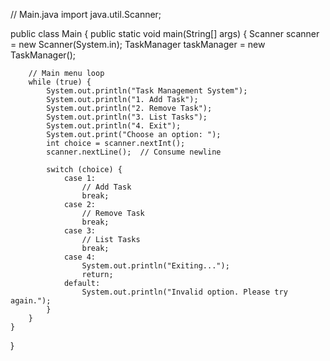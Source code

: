 // Main.java
import java.util.Scanner;

public class Main {
    public static void main(String[] args) {
        Scanner scanner = new Scanner(System.in);
        TaskManager taskManager = new TaskManager();

        // Main menu loop
        while (true) {
            System.out.println("Task Management System");
            System.out.println("1. Add Task");
            System.out.println("2. Remove Task");
            System.out.println("3. List Tasks");
            System.out.println("4. Exit");
            System.out.print("Choose an option: ");
            int choice = scanner.nextInt();
            scanner.nextLine();  // Consume newline

            switch (choice) {
                case 1:
                    // Add Task
                    break;
                case 2:
                    // Remove Task
                    break;
                case 3:
                    // List Tasks
                    break;
                case 4:
                    System.out.println("Exiting...");
                    return;
                default:
                    System.out.println("Invalid option. Please try again.");
            }
        }
    }
}
